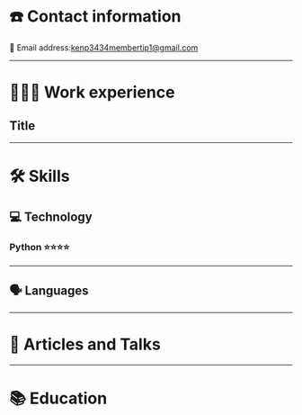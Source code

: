 # ☎️ Contact information

📧 Email address:kenp3434membertip1@gmail.com


---

# **👩🏻‍💻** Work experience

## Title
---

# 🛠 Skills

## 💻 Technology

### Python ⭐️⭐️⭐️⭐️

---

## 🗣 Languages


---

# 📜 Articles and Talks


---

# 📚 Education

